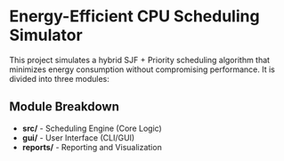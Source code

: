 # Energy-Efficient CPU Scheduling Simulator

This project simulates a hybrid SJF + Priority scheduling algorithm that minimizes energy consumption without compromising performance. It is divided into three modules:

## Module Breakdown

- **src/** - Scheduling Engine (Core Logic)
- **gui/** - User Interface (CLI/GUI)
- **reports/** - Reporting and Visualization 